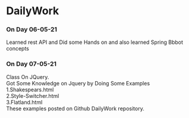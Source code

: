 # DailyWork
### On Day 06-05-21
Learned rest API and Did some Hands on and also learned Spring Bbbot concepts 
### On Day 07-05-21
Class On JQuery.<br>
Got Some Knowledge on Jquery by Doing Some Examples<br>
1.Shakespears.html<br>
2.Style-Switcher.html<br>
3.Flatland.html<br>
These examples posted on Github DailyWork repository.
